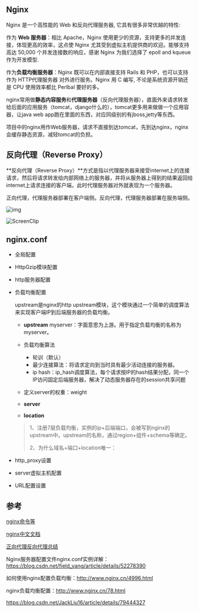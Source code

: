 ## Nginx

Nginx 是一个高性能的 Web 和反向代理服务器, 它具有很多非常优越的特性:

作为 **Web 服务器**：相比 Apache，Nginx 使用更少的资源，支持更多的并发连接，体现更高的效率，这点使 Nginx 尤其受到虚拟主机提供商的欢迎。能够支持高达 50,000 个并发连接数的响应，感谢 Nginx 为我们选择了 epoll and kqueue 作为开发模型.

作为**负载均衡服务器**：Nginx 既可以在内部直接支持 Rails 和 PHP，也可以支持作为 HTTP代理服务器 对外进行服务。Nginx 用 C 编写, 不论是系统资源开销还是 CPU 使用效率都比 Perlbal 要好的多。

nginx常用做**静态内容服务**和**代理服务器**（反向代理服务器），直面外来请求转发给后面的应用服务（tomcat，django什么的），tomcat更多用来做做一个应用容器，让java web app跑在里面的东西，对应同级别的有jboss,jetty等东西。



项目中的nginx用作Web服务器，请求不直接到达tomcat，先到达nginx，nginx会缓存静态资源，减轻tomcat的负担。

## 反向代理（Reverse Proxy）

**反向代理（Reverse Proxy）**方式是指以代理服务器来接受internet上的连接请求，然后将请求转发给内部网络上的服务器，并将从服务器上得到的结果返回给internet上请求连接的客户端，此时代理服务器对外就表现为一个服务器。

正向代理，代理服务器部署在客户端侧。反向代理，代理服务器部署在服务端侧。

![img](https://images2015.cnblogs.com/blog/305504/201611/305504-20161112125907030-1432469707.png)

![ScreenClip](/var/folders/8d/b6f6k4dj6cvcwxtgnc22zpsr0000gn/T/com.yinxiang.Mac/com.yinxiang.Mac/WebKitDnD.62NtRI/ScreenClip.png)



## nginx.conf

- 全局配置

- HttpGzip模块配置

- http服务器配置

- 负载均衡配置

  upstream是nginx的http upstream模块，这个模块通过一个简单的调度算法来实现客户端IP到后端服务器的负载均衡。
  - **upstream** myserver：字面意思为上游。用于指定负载均衡的名称为myserver。
  - 负载均衡算法

    - 轮训（默认）
    - 最少连接算法：将请求定向到当时具有最少活动连接的服务器。
    - ip hash：ip_hash调度算法，每个请求按IP的hash结果分配，同一个IP访问固定后端服务器，解决了动态服务器存在的session共享问题
  - 定义server的权重：weight
  - **server**
  - **location**

  > 1、注册7层负载均衡，实例的ip+后端端口，会被写到nginx的upstream中。upstream的名称，通过region+组件+schema等确定。
  >
  > 2、为什么域名+端口+location唯一：

- http_proxy设置

- server虚拟主机配置

- URL配置设置



## 参考

[nginx命令等](http://www.nginx.cn/nginxchscommandline )

[nginx中文文档](http://www.nginx.cn/doc/ )

[正向代理反向代理总结](https://www.cnblogs.com/Anker/p/6056540.html )

Nginx服务器配置文件nginx.conf实例详解：https://blog.csdn.net/field_yang/article/details/52278390

如何使用nginx配置负载均衡：http://www.nginx.cn/4996.html

nginx负载均衡配置：http://www.nginx.cn/78.html

https://blog.csdn.net/JackLiu16/article/details/79444327

